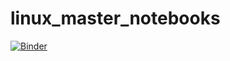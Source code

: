 # linux_master_notebooks
[![Binder](https://mybinder.org/badge_logo.svg)](https://mybinder.org/v2/gh/s4ncampus/linux_master_notebooks/master)
